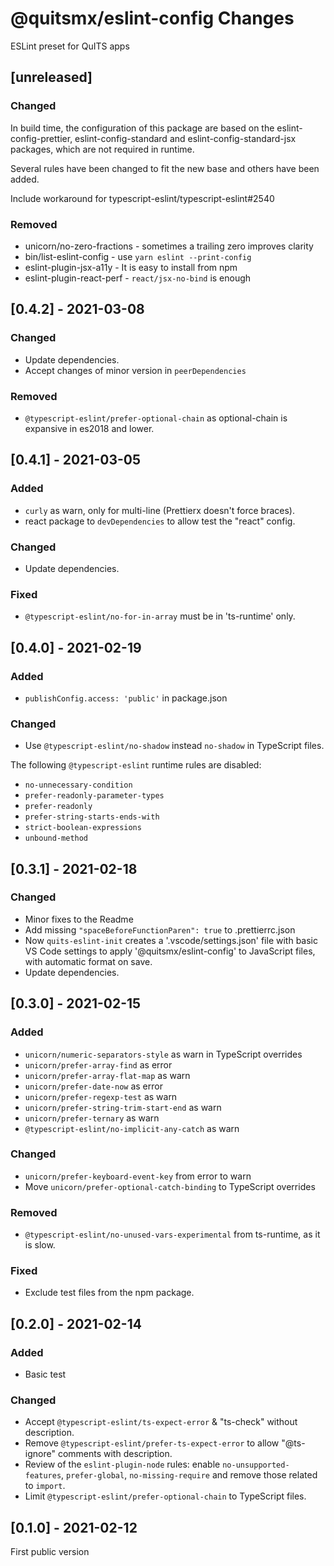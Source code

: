 # @quitsmx/eslint-config Changes

ESLint preset for QuITS apps

## \[unreleased]

### Changed

In build time, the configuration of this package are based on the eslint-config-prettier, eslint-config-standard and eslint-config-standard-jsx packages, which are not required in runtime.

Several rules have been changed to fit the new base and others have been added.

Include workaround for typescript-eslint/typescript-eslint#2540

### Removed

- unicorn/no-zero-fractions - sometimes a trailing zero improves clarity
- bin/list-eslint-config - use `yarn eslint --print-config`
- eslint-plugin-jsx-a11y - It is easy to install from npm
- eslint-plugin-react-perf - `react/jsx-no-bind` is enough

## \[0.4.2] - 2021-03-08

### Changed

- Update dependencies.
- Accept changes of minor version in `peerDependencies`

### Removed

- `@typescript-eslint/prefer-optional-chain` as optional-chain is expansive in es2018 and lower.

## \[0.4.1] - 2021-03-05

### Added

- `curly` as warn, only for multi-line (Prettierx doesn't force braces).
- react package to `devDependencies` to allow test the "react" config.

### Changed

- Update dependencies.

### Fixed

- `@typescript-eslint/no-for-in-array` must be in 'ts-runtime' only.

## \[0.4.0] - 2021-02-19

### Added

- `publishConfig.access: 'public'` in package.json

### Changed

- Use `@typescript-eslint/no-shadow` instead `no-shadow` in TypeScript files.

The following `@typescript-eslint` runtime rules are disabled:

- `no-unnecessary-condition`
- `prefer-readonly-parameter-types`
- `prefer-readonly`
- `prefer-string-starts-ends-with`
- `strict-boolean-expressions`
- `unbound-method`

## \[0.3.1] - 2021-02-18

### Changed

- Minor fixes to the Readme
- Add missing `"spaceBeforeFunctionParen": true` to .prettierrc.json
- Now `quits-eslint-init` creates a '.vscode/settings.json' file with basic VS Code settings to apply '@quitsmx/eslint-config' to JavaScript files, with automatic format on save.
- Update dependencies.

## \[0.3.0] - 2021-02-15

### Added

- `unicorn/numeric-separators-style` as warn in TypeScript overrides
- `unicorn/prefer-array-find` as error
- `unicorn/prefer-array-flat-map` as warn
- `unicorn/prefer-date-now` as error
- `unicorn/prefer-regexp-test` as warn
- `unicorn/prefer-string-trim-start-end` as warn
- `unicorn/prefer-ternary` as warn
- `@typescript-eslint/no-implicit-any-catch` as warn

### Changed

- `unicorn/prefer-keyboard-event-key` from error to warn
- Move `unicorn/prefer-optional-catch-binding` to TypeScript overrides

### Removed

- `@typescript-eslint/no-unused-vars-experimental` from ts-runtime, as it is slow.

### Fixed

- Exclude test files from the npm package.

## \[0.2.0] - 2021-02-14

### Added

- Basic test

### Changed

- Accept `@typescript-eslint/ts-expect-error` & "ts-check" without description.
- Remove `@typescript-eslint/prefer-ts-expect-error` to allow "@ts-ignore" comments with description.
- Review of the `eslint-plugin-node` rules: enable `no-unsupported-features`, `prefer-global`, `no-missing-require` and remove those related to `import`.
- Limit `@typescript-eslint/prefer-optional-chain` to TypeScript files.

## \[0.1.0] - 2021-02-12

First public version
